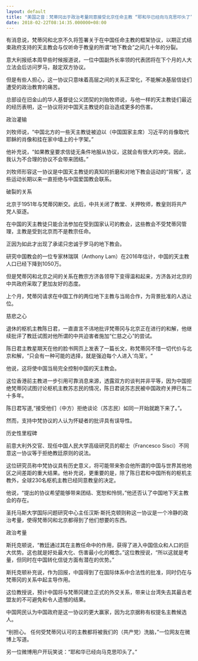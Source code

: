 ```yaml
---
layout: default
title: "美国之音：梵蒂冈出于政治考量同意接受北京任命主教 “耶和华已经向马克思叩头了”"
date: 2018-02-22T08:14:35.000000+08:00
---
```


有消息说，梵蒂冈和北京不久将签署关于在中国任命主教的框架协议，以期正式结束政府支持的天主教会与仅听命于教皇的所谓“地下教会”之间几十年的分裂。

意大利报纸本周早些时候报道说，一位中国副外长率领的代表团将在下个月的人大立法会后访问罗马，敲定双方协议。

但是有些人担心，这一协议只意味着高层之间的关系正常化，不能解决基层信徒们遭受的政治教育的痛苦。

总部设在旧金山的华人基督徒公义团契的刘贻牧师说，与他一样的天主教徒们最近的经历表明，这一协议将对中国天主教徒的自治造成更多的伤害。

政治灌输

刘牧师说，“中国北方的一些天主教徒被迫以（中国国家主席）习近平的肖像取代耶稣的肖像和挂在家中墙上的十字架。”

他补充说，“如果教皇要求信徒无条件地服从协议，这就会有很大的冲突。因此，我认为不合理的协议不会带来团结。”

刘牧师形容这一协议是中国天主教徒的真知的折磨和对地下教会运动的“背叛”，这些运动长期以来一直拒绝与中国爱国教会联系。

破裂的关系

北京于1951年与梵蒂冈断交。此后，中共关闭了教堂、关押牧师，教皇则将共产党人驱逐。

在中国的天主教徒只能合法参加在受到国家认可的教会，这些教会不受梵蒂冈管理，主教是受到北京而不是教宗任命。

正因为如此才出现了承诺只忠诚于罗马的地下教会。

研究中国教会的一位专家林瑞琪（Anthony Lam）在2016年估计，中国的天主教人口已经下降到1050万。

但是梵蒂冈和北京之间的关系在教宗方济各领导下变得温和起来，方济各对北京的中共政府采取了更加友好的态度。

上个月，梵蒂冈请求在中国工作的两位地下主教与当局合作，为背景批准的人选让位。

慈悲之心

退休的枢机主教陈日君，一直直言不讳地批评梵蒂冈与北京正在进行的和解，他继续批评了教廷试图对他所谓的中共迫害者施加“仁慈之心”的尝试。

陈日君主教星期天在他的脸书网页上发表了一篇长文，称梵蒂冈不惜一切代价与北京和解，“只会有一种可能的选择，就是强迫每个人进入’鸟笼’。“

他说，这将使中国当局完全控制中国的天主教会。

这位香港前主教进一步引用可靠消息来源，透露双方的谈判并非平等，因为中国拒绝梵蒂冈试图讨论枢机主教苏志民的情况，陈日君说苏志民被中国政府关押已有二十多年。

陈日君写道,“接受他们（中方）拒绝谈论（苏志民）如同一开始就跪下来了。”。

然而，支持中梵协议的人认为怀疑者的批评具有误导性。

历史性里程碑

前意大利外交官、现任中国人民大学高级研究员的郗士（Francesco Sisci）不同意这一协议等于拒绝教廷原则的说法。

这位研究员称中梵协议具有历史意义，将可能带来弥合他所谓的中国与世界其他地区之间差距的重大结果。他补充说，更重要的是，除了陈日君和中国所有的枢机主教外，全球230名枢机主教已经同意教皇的决定。

他说，“提出的协议希望能够带来团结、宽恕和怜悯，”他还否认了中国地下天主教会的存在。

圣托马斯大学国际问题研究中心主任汉斯·斯托克顿则称这一协议是一个冷静的政治考量，使得梵蒂冈和北京都得到了他们想要的东西。

政治考量

斯托克顿说，“教廷通过其在主教任命中的作用，获得了进入中国信众和人口的巨大优势。这也就是好处最大化、伤害最小化的概念。”这位教授说，“所以这就是考量，但同时在中国转化信徒方面有潜在的优势。”

斯托克顿补充说，作为回报，中国得到了在国际体系中合法性的批准，同时仍在与梵蒂冈的关系中起主导作用。

这位教授说，预计中国将与梵蒂冈建立正式的外交关系，带来让台湾失去其最古老盟友的不可避免和令人遗憾的结果。

中国网民认为中国政府是这一协议的更大赢家，因为北京据称有权提名主教候选人。

“别担心。 任何受梵蒂冈认可的主教都将被我们的（共产党）洗脑，”一位网友在微博上写道。

另一位微博用户开玩笑说：“耶和华已经向马克思叩头了。”

